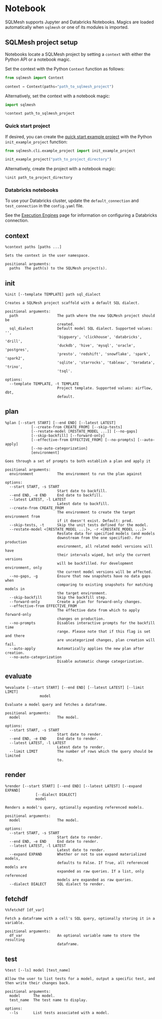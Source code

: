 # Notebook

SQLMesh supports Jupyter and Databricks Notebooks. Magics are loaded automatically when `sqlmesh` or one of its modules is imported.

## SQLMesh project setup

Notebooks locate a SQLMesh project by setting a `context` with either the Python API or a notebook magic.

Set the context with the Python `Context` function as follows:

```python
from sqlmesh import Context

context = Context(paths="path_to_sqlmesh_project")
```

Alternatively, set the context with a notebook magic:

``` python
import sqlmesh

%context path_to_sqlmesh_project
```

### Quick start project

If desired, you can create the [quick start example project](../quick_start.md) with the Python `init_example_project` function:

```python
from sqlmesh.cli.example_project import init_example_project

init_example_project("path_to_project_directory")
```

Alternatively, create the project with a notebook magic:

```python
%init path_to_project_directory
```

### Databricks notebooks
To use your Databricks cluster, update the `default_connection` and `test_connection` in the `config.yaml` file. 

See the [Execution Engines](../integrations/engines.md#databricks) page for information on configuring a Databricks connection.

## context
```
%context paths [paths ...]

Sets the context in the user namespace.

positional arguments:
  paths  The path(s) to the SQLMesh project(s).
```

## init
```
%init [--template TEMPLATE] path sql_dialect

Creates a SQLMesh project scaffold with a default SQL dialect.

positional arguments:
  path                  The path where the new SQLMesh project should be
                        created.
  sql_dialect           Default model SQL dialect. Supported values: '',
                        'bigquery', 'clickhouse', 'databricks', 'drill',
                        'duckdb', 'hive', 'mysql', 'oracle', 'postgres',
                        'presto', 'redshift', 'snowflake', 'spark', 'spark2',
                        'sqlite', 'starrocks', 'tableau', 'teradata', 'trino',
                        'tsql'.

options:
  --template TEMPLATE, -t TEMPLATE
                        Project template. Supported values: airflow, dbt,
                        default.
```

## plan
```
%plan [--start START] [--end END] [--latest LATEST]
            [--create-from CREATE_FROM] [--skip-tests]
            [--restate-model [RESTATE_MODEL ...]] [--no-gaps]
            [--skip-backfill] [--forward-only]
            [--effective-from EFFECTIVE_FROM] [--no-prompts] [--auto-apply]
            [--no-auto-categorization]
            [environment]

Goes through a set of prompts to both establish a plan and apply it

positional arguments:
  environment           The environment to run the plan against

options:
  --start START, -s START
                        Start date to backfill.
  --end END, -e END     End date to backfill.
  --latest LATEST, -l LATEST
                        Latest date to backfill.
  --create-from CREATE_FROM
                        The environment to create the target environment from
                        if it doesn't exist. Default: prod.
  --skip-tests, -t      Skip the unit tests defined for the model.
  --restate-model <[RESTATE_MODEL ...]>, -r <[RESTATE_MODEL ...]>
                        Restate data for specified models (and models
                        downstream from the one specified). For production
                        environment, all related model versions will have
                        their intervals wiped, but only the current versions
                        will be backfilled. For development environment, only
                        the current model versions will be affected.
  --no-gaps, -g         Ensure that new snapshots have no data gaps when
                        comparing to existing snapshots for matching models in
                        the target environment.
  --skip-backfill       Skip the backfill step.
  --forward-only        Create a plan for forward-only changes.
  --effective-from EFFECTIVE_FROM
                        The effective date from which to apply forward-only
                        changes on production.
  --no-prompts          Disables interactive prompts for the backfill time
                        range. Please note that if this flag is set and there
                        are uncategorized changes, plan creation will fail.
  --auto-apply          Automatically applies the new plan after creation.
  --no-auto-categorization
                        Disable automatic change categorization.
```

## evaluate
```
%evaluate [--start START] [--end END] [--latest LATEST] [--limit LIMIT]
                model

Evaluate a model query and fetches a dataframe.

positional arguments:
  model                 The model.

options:
  --start START, -s START
                        Start date to render.
  --end END, -e END     End date to render.
  --latest LATEST, -l LATEST
                        Latest date to render.
  --limit LIMIT         The number of rows which the query should be limited
                        to.
```

## render
```
%render [--start START] [--end END] [--latest LATEST] [--expand EXPAND]
              [--dialect DIALECT]
              model

Renders a model's query, optionally expanding referenced models.

positional arguments:
  model                 The model.

options:
  --start START, -s START
                        Start date to render.
  --end END, -e END     End date to render.
  --latest LATEST, -l LATEST
                        Latest date to render.
  --expand EXPAND       Whether or not to use expand materialized models,
                        defaults to False. If True, all referenced models are
                        expanded as raw queries. If a list, only referenced
                        models are expanded as raw queries.
  --dialect DIALECT     SQL dialect to render.
```

## fetchdf
```
%%fetchdf [df_var]

Fetch a dataframe with a cell's SQL query, optionally storing it in a variable.

positional arguments:
  df_var                An optional variable name to store the resulting 
                        dataframe.
```

## test
```
%test [--ls] model [test_name]

Allow the user to list tests for a model, output a specific test, and
then write their changes back.

positional arguments:
  model      The model.
  test_name  The test name to display.

options:
  --ls       List tests associated with a model.
```
